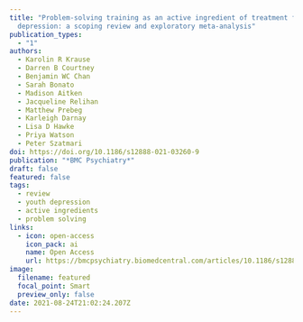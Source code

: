 ```yaml
---
title: "Problem-solving training as an active ingredient of treatment for youth
  depression: a scoping review and exploratory meta-analysis"
publication_types:
  - "1"
authors:
  - Karolin R Krause
  - Darren B Courtney
  - Benjamin WC Chan
  - Sarah Bonato
  - Madison Aitken
  - Jacqueline Relihan
  - Matthew Prebeg
  - Karleigh Darnay
  - Lisa D Hawke
  - Priya Watson
  - Peter Szatmari
doi: https://doi.org/10.1186/s12888-021-03260-9
publication: "*BMC Psychiatry*"
draft: false
featured: false
tags:
  - review
  - youth depression
  - active ingredients
  - problem solving
links:
  - icon: open-access
    icon_pack: ai
    name: Open Access
    url: https://bmcpsychiatry.biomedcentral.com/articles/10.1186/s12888-021-03260-9
image:
  filename: featured
  focal_point: Smart
  preview_only: false
date: 2021-08-24T21:02:24.207Z
---
```

